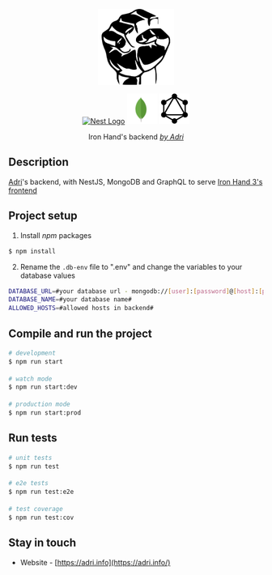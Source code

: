 <p align="center">
<a href="http://nestjs.com/" target="blank"><img src="./ironhand.svg" width="150" alt="Iron Hand Logo" /></a>
</p>
<p align="center">
  <a href="http://nestjs.com/" target="blank"><img src="https://nestjs.com/img/logo-small.svg" width="60" alt="Nest Logo" /></a>
  <a href="https://graphql.org" target="blank"><img src="./mongodb.svg" width="60" alt="GraphQL Logo" /></a>
  <a href="https://graphql.org" target="blank"><img src="./graphql.svg" width="60" alt="GraphQL Logo" /></a>
</p>
  <p align="center">Iron Hand's backend <a href="https://adri.info" target="_blank"><i>by Adri</i></a></p>
    <p align="center">
</p>

## Description

[Adri](https://adri.info)'s backend, with NestJS, MongoDB and GraphQL to serve [Iron Hand 3's frontend]("https://github.com/AdrianoLG/ironhand3-client")

## Project setup

1. Install <i>npm</i> packages

```bash
$ npm install
```

2. Rename the `.db-env` file to ".env" and change the variables to your database values

```bash
DATABASE_URL=#your database url - mongodb://[user]:[password]@[host]:[port]#
DATABASE_NAME=#your database name#
ALLOWED_HOSTS=#allowed hosts in backend#
```

## Compile and run the project

```bash
# development
$ npm run start

# watch mode
$ npm run start:dev

# production mode
$ npm run start:prod
```

## Run tests

```bash
# unit tests
$ npm run test

# e2e tests
$ npm run test:e2e

# test coverage
$ npm run test:cov
```

## Stay in touch

- Website - [https://adri.info](https://adri.info/)
